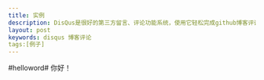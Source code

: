 ```yaml
---
title: 实例
description: DisQus是很好的第三方留言、评论功能系统，使用它轻松完成github博客评论
layout: post
keywords: disqus 博客评论
tags:[例子]
---
```


#helloword#
你好！